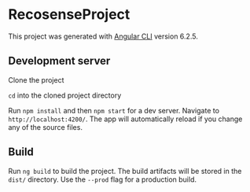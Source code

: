 # RecosenseProject

This project was generated with [Angular CLI](https://github.com/angular/angular-cli) version 6.2.5.

## Development server
Clone the project

`cd` into the cloned project directory

Run `npm install` and then `npm start` for a dev server. Navigate to  `http://localhost:4200/`. The app will automatically reload if you change any of the source files.

## Build

Run `ng build` to build the project. The build artifacts will be stored in the `dist/` directory. Use the `--prod` flag for a production build.
